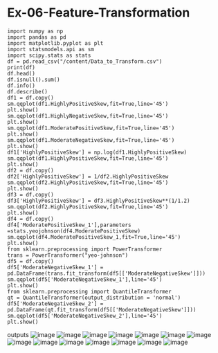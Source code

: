 # Ex-06-Feature-Transformation
~~~
import numpy as np
import pandas as pd
import matplotlib.pyplot as plt
import statsmodels.api as sm
import scipy.stats as stats
df = pd.read_csv("/content/Data_to_Transform.csv")
print(df)
df.head()
df.isnull().sum()
df.info()
df.describe()
df1 = df.copy()
sm.qqplot(df1.HighlyPositiveSkew,fit=True,line='45')
plt.show()
sm.qqplot(df1.HighlyNegativeSkew,fit=True,line='45')
plt.show()
sm.qqplot(df1.ModeratePositiveSkew,fit=True,line='45')
plt.show()
sm.qqplot(df1.ModerateNegativeSkew,fit=True,line='45')
plt.show()
df1['HighlyPositiveSkew'] = np.log(df1.HighlyPositiveSkew)
sm.qqplot(df1.HighlyPositiveSkew,fit=True,line='45')
plt.show()
df2 = df.copy()
df2['HighlyPositiveSkew'] = 1/df2.HighlyPositiveSkew
sm.qqplot(df2.HighlyPositiveSkew,fit=True,line='45')
plt.show()
df3 = df.copy()
df3['HighlyPositiveSkew'] = df3.HighlyPositiveSkew**(1/1.2)
sm.qqplot(df2.HighlyPositiveSkew,fit=True,line='45')
plt.show()
df4 = df.copy()
df4['ModeratePositiveSkew_1'],parameters =stats.yeojohnson(df4.ModeratePositiveSkew)
sm.qqplot(df4.ModeratePositiveSkew_1,fit=True,line='45')
plt.show()
from sklearn.preprocessing import PowerTransformer 
trans = PowerTransformer("yeo-johnson")
df5 = df.copy()
df5['ModerateNegativeSkew_1'] = pd.DataFrame(trans.fit_transform(df5[['ModerateNegativeSkew']]))
sm.qqplot(df5['ModerateNegativeSkew_1'],line='45')
plt.show()
from sklearn.preprocessing import QuantileTransformer
qt = QuantileTransformer(output_distribution = 'normal')
df5['ModerateNegativeSkew_2'] = pd.DataFrame(qt.fit_transform(df5[['ModerateNegativeSkew']]))
sm.qqplot(df5['ModerateNegativeSkew_2'],line='45')
plt.show()
~~~

outputs
![image](https://user-images.githubusercontent.com/86044259/197975475-17334759-22f1-48cc-af7b-c20280e4f8d7.png)
![image](https://user-images.githubusercontent.com/86044259/197975630-3360825a-641a-44c4-8abf-94a44a96b2d2.png)
![image](https://user-images.githubusercontent.com/86044259/197975905-30b7a10e-2b01-48c5-8bc2-5d5b0ce26454.png)
![image](https://user-images.githubusercontent.com/86044259/197977483-eb6781d8-9729-4662-8c0b-ec8a0d1082db.png)
![image](https://user-images.githubusercontent.com/86044259/197977603-bde6180b-10a8-42b5-bc69-3a7327f33c6a.png)
![image](https://user-images.githubusercontent.com/86044259/197977678-e7ecf95e-d7a0-470a-988f-66e330232cbb.png)
![image](https://user-images.githubusercontent.com/86044259/197977703-8c7439b7-60b8-4f81-8a3d-cafbf382a6de.png)
![image](https://user-images.githubusercontent.com/86044259/197977810-a9925980-2377-47e6-88f9-07caf14243b9.png)
![image](https://user-images.githubusercontent.com/86044259/197977858-c0bda3bb-7e46-4769-8e1b-2f79b653c291.png)
![image](https://user-images.githubusercontent.com/86044259/197977904-cf6d8dea-7f21-4671-943b-a836025e2a6f.png)
![image](https://user-images.githubusercontent.com/86044259/197977971-3f7aae74-2d48-485e-b344-4982dc1cde72.png)
![image](https://user-images.githubusercontent.com/86044259/197978019-92111c40-6305-4856-9d0d-09e0b4f03251.png)
![image](https://user-images.githubusercontent.com/86044259/197978090-e82f83c7-6568-496e-b3fd-937d67548e51.png)
![image](https://user-images.githubusercontent.com/86044259/197978115-c89bdd16-7a5f-4521-bb05-7bd30e2fa6b6.png)






